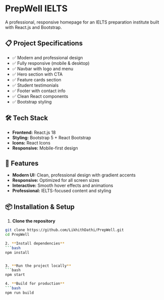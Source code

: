 # PrepWell IELTS
 A professional, responsive homepage for an IELTS preparation institute built with React.js and Bootstrap.

## 📋 Project Specifications
- ✅ Modern and professional design 
- ✅ Fully responsive (mobile & desktop) 
- ✅ Navbar with logo and menu 
- ✅ Hero section with CTA 
- ✅ Feature cards section 
- ✅ Student testimonials 
- ✅ Footer with contact info 
- ✅ Clean React components 
- ✅ Bootstrap styling 

## 🛠️ Tech Stack
- **Frontend:** React.js 18 
- **Styling:** Bootstrap 5 + React Bootstrap 
- **Icons:** React Icons 
- **Responsive:** Mobile-first design 

## 🎯 Features 
- **Modern UI:** Clean, professional design with gradient accents 
- **Responsive:** Optimized for all screen sizes 
- **Interactive:** Smooth hover effects and animations 
- **Professional:** IELTS-focused content and styling 

## 📦 Installation & Setup 
1. **Clone the repository**
```bash
git clone https://github.com/LikhithDathi/PrepWell.git
cd PrepWell

2. **Install dependencies**
```bash
npm install


3. **Run the project locally**
```bash
npm start

4. **Build for production**
```bash
npm run build